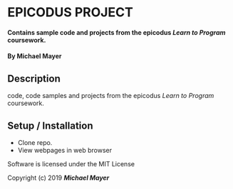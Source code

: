# EPICODUS PROJECT

#### Contains sample code and projects from the epicodus *Learn to Program* coursework.

#### By Michael Mayer

## Description
code, code samples and projects from the epicodus *Learn to Program* coursework.

## Setup /  Installation
* Clone repo.
* View webpages in web browser

Software is licensed under the MIT License

Copyright (c) 2019 **_Michael Mayer_**